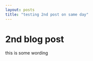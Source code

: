 ```yaml
---
layout: posts
title: "testing 2nd post on same day"
---
```

# 2nd blog post
this is some wording
